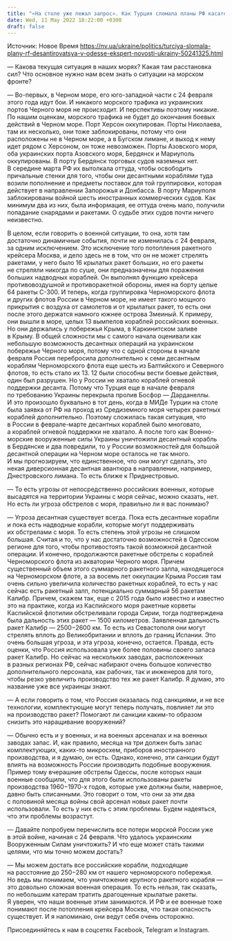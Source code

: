 ```yaml
---
title: "«На столе уже лежал запрос». Как Турция сломала планы РФ касательно десанта в Одессе — интервью с главным редактором BlackSeaNews"
date: Wed, 11 May 2022 18:22:00 +0300
draft: false
---
```

Источник: Новое Время https://nv.ua/ukraine/politics/turciya-slomala-plany-rf-desantirovatsya-v-odesse-ekspert-novosti-ukrainy-50241325.html


— Какова текущая ситуация в наших морях? Какая там расстановка сил? Что основное нужно нам всем знать о ситуации на морском фронте?

— Во-первых, в Черном море, его юго-западной части с 24 февраля этого года идут бои. И никакого морского трафика из украинских портов Черного моря не происходит. И перспективы поэтому никакие. По нашим оценкам, морского трафика не будет до окончания боевых действий в Черном море. Порт Херсон оккупирован. Порты Николаева, там их несколько, они тоже заблокированы, потому что они расположены не в Черном море, а в Бугском лимане, и выход к нему идет рядом с Херсоном, он тоже невозможен. Порты Азовского моря, оба украинских порта Азовского моря, Бердянск и Мариуполь оккупированы. В порту Бердянск торговых судов наземных нет. В середине марта РФ их вытолкала оттуда, чтобы освободить причальные стенки для того, чтобы они десантными кораблями туда возили пополнение и предметы поставок для той группировки, которая действует в направлении Запорожья и Донбасса. В порту Мариуполя заблокированы войной шесть иностранных коммерческих судов. Как минимум два из них, была информация, ее оттуда очень мало, получили попадание снарядами и ракетами. О судьбе этих судов почти ничего неизвестно.

В целом, если говорить о военной ситуации, то она, хотя там достаточно динамичные события, почти не изменилась с 24 февраля, за одним исключением. Это исключение того потопления ракетного крейсера Москва, и дело здесь не в том, что он не может стрелять ракетами, у него было 16 крылатых ракет больших, но его ракеты не стреляли никогда по суше, они предназначены для поражения больших надводных кораблей. Он выполнял функцию крейсера противовоздушной и противоракетной обороны, имея на борту целые 64 ракеты С-300. И теперь, когда группировка Черноморского флота и других флотов России в Черном море, не имеет такого мощного прикрытия с воздуха от самолетов и от крылатых ракет, то есть они после этого держатся намного южнее острова Змеиный. К примеру, они вышли в море, целых 13 вымпелов кораблей российских военных. Но они держались у побережья Крыма, в Каркинитском заливе в Крыму. В общей сложности мы с самого начала оценивали как небольшую возможность десантных операций на украинском побережье Черного моря, потому что с одной стороны в начале февраля Россия перебросила дополнительно к семи десантным кораблям Черноморского флота еще шесть из Балтийского и Северного флотов, то есть стало их 13. 12 были способны вести боевые действия, один был разрушен. Но у России не хватало кораблей огневой поддержки десанта. Потому что Турция еще в начале февраля по требованию Украины перекрыла пролив Босфор — Дарданеллы. И это произошло буквально в тот день, когда в МИДе Турции на столе была заявка от РФ на проход из Средиземного моря четырех ракетных кораблей дополнительно. Поэтому сложилась такая ситуация, что в России в феврале-марте десантных кораблей было многовато, а кораблей огневой поддержки не хватало. А после того как Военно-морские вооруженные силы Украины уничтожили десантный корабль в Бердянске и два повредили, то у России возможностей для большой десантной операции на Черном море осталось не так много. И мы прогнозируем, что единственное, что они могут сделать, это некая диверсионная десантная авантюра в направлении, например, Днестровского лимана. То есть ближе к Приднестровью.

— То есть угрозы от непосредственно российских военных, которые высадятся на территории Украины с моря сейчас, можно сказать, нет. Но есть ли угроза обстрелов с моря, правильно ли я вас понимаю?

— Угроза десантная существует всегда. Пока есть десантные корабли и пока есть надводные корабли, которые могут поддерживать их обстрелами с моря. То есть степень этой угрозы не слишком большая. Считая и то, что у нас достаточно возможностей в Одесском регионе для того, чтобы противостоять такой возможной десантной операции. И конечно, продолжаются ракетные обстрелы с кораблей Черноморского флота из акватории Черного моря. Причем существенный объем этого суммарного ракетного залпа, находящегося на Черноморском флоте, а за восемь лет оккупации Крыма Россия там очень сильно увеличила количество ракетных кораблей, то есть у нас сейчас есть ракетный залп, потенциально суммарный 56 ракетам Калибр. Причем, скажем так, еще с 2015 года было известно и известно это на практике, когда из Каспийского моря ракетные корветы Каспийской флотилии обстреливали города Сирии, тогда подтверждена была дальность этих ракет — 1500 километров. Заявленная дальность ракет Калибр — 2500−2600 км. То есть из Севастополя они могут стрелять вплоть до Великобритании и вплоть до границ Испании. Это очень большая угроза, и эта угроза, конечно, остается. Правда, есть оценки, что Россия использовала уже более половины своего запаса ракет Калибр. Но сейчас на нескольких заводах, расположенных в разных регионах РФ, сейчас набирают очень большое количество дополнительного персонала, как рабочих, так и инженеров для того, чтобы резко увеличить производство тех же ракет Калибр. Я думаю, это название уже все украинцы знают.

— А если говорить о том, что Россия оказалась под санкциями, и не все технологии, комплектующие могут теперь получать, повлияет ли это на производство ракет? Помогают ли санкции каким-то образом снизить это наращивание вооружений?

— Обычно есть и у военных, и на военных арсеналах и на военных заводах запас. И, как правило, месяца на три должен быть запас комплектующих, каких-то микросхем, приборов иностранного производства, и я думаю, он есть. Однако, конечно, эти санкции будут влиять на возможность России производить подобные вооружения. Пример тому вчерашние обстрелы Одессы, после которых наши военные сообщили, что для этого были использованы ракеты производства 1960−1970-х годов, которые уже должны были, наверное, давно быть списанными. Это говорит о том, что они за эти два с половиной месяца войны свой арсенал новых ракет почти использовали. То есть у них есть с этим проблемы. Будем надеяться, что эти проблемы возрастут.

— Давайте попробуем перечислить все потери морской России уже в этой войне, начиная с 24 февраля. Что удалось украинским Вооруженным Силам уничтожить? И что еще может стать такими целями, что мы точно можем достать?

— Мы можем достать все российские корабли, подходящие на расстояние до 250−280 км от нашего черноморского побережья. Но ведь мы понимаем, что уничтожение крупного ракетного корабля — это довольно сложная военная операция. То есть нельзя, так сказать, по небольшим катерам тратить драгоценные крылатые ракеты. Я уверен, что наши военные этим занимаются. И РФ и ее военные тоже понимают после потопления крейсера Москва, что такая опасность существует. И я напоминаю, они ведут себя очень осторожно.

Присоединяйтесь к нам в соцсетях Facebook, Telegram и Instagram.
